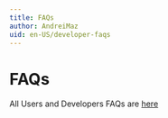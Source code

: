 ```yaml
---
title: FAQs
author: AndreiMaz
uid: en-US/developer-faqs
---
```


# FAQs

All Users and Developers FAQs are [here](xref:en-US/user-guide/installing/faq)